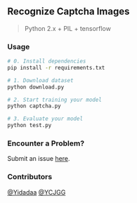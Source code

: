 ## Recognize Captcha Images
> Python 2.x + PIL + tensorflow

### Usage
```bash
# 0. Install dependencies
pip install -r requirements.txt

# 1. Download dataset
python download.py

# 2. Start training your model
python captcha.py

# 3. Evaluate your model
python test.py
```

### Encounter a Problem?
Submit an issue [here](https://github.com/Yidadaa/Captcha-Deep-Learning/issues).

### Contributors
[@Yidadaa](https://github.com/Yidadaa)
[@YCJGG](https://github.com/YCJGG)
